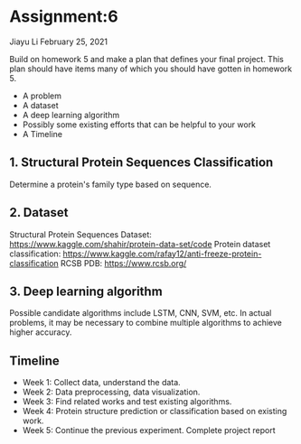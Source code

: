 # Assignment:6 

Jiayu Li February 25, 2021

Build on homework 5 and make a plan that defines your final project. This plan should have items many of which you should have gotten in homework 5.
* A problem
* A dataset
* A deep learning algorithm
* Possibly some existing efforts that can be helpful to your work
* A Timeline


## 1. Structural Protein Sequences Classification
Determine a protein's family type based on sequence.

## 2. Dataset
Structural Protein Sequences Dataset: https://www.kaggle.com/shahir/protein-data-set/code
Protein dataset classification: https://www.kaggle.com/rafay12/anti-freeze-protein-classification
RCSB PDB: https://www.rcsb.org/

## 3. Deep learning algorithm
Possible candidate algorithms include LSTM, CNN, SVM, etc. In actual problems, it may be necessary to combine multiple algorithms to achieve higher accuracy.


## Timeline
* Week 1: Collect data, understand the data.
* Week 2: Data preprocessing, data visualization.
* Week 3: Find related works and test existing algorithms.
* Week 4: Protein structure prediction or classification based on existing work.
* Week 5: Continue the previous experiment. Complete project report
